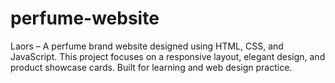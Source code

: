 # perfume-website
Laors – A perfume brand website designed using HTML, CSS, and JavaScript. This project focuses on a responsive layout, elegant design, and product showcase cards. Built for learning and web design practice.
